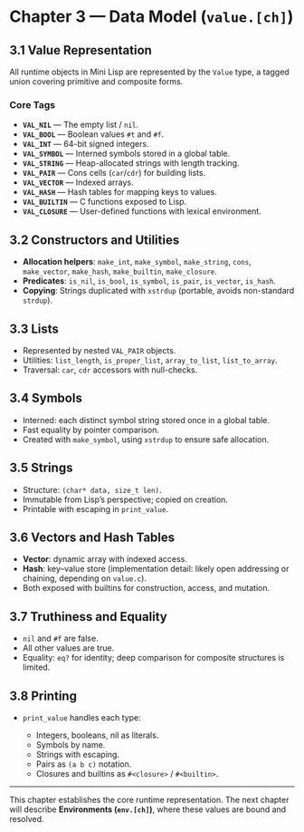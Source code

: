 # Chapter 3 — Data Model (`value.[ch]`)

## 3.1 Value Representation

All runtime objects in Mini Lisp are represented by the `Value` type, a tagged union covering primitive and composite forms.

### Core Tags

* **`VAL_NIL`** — The empty list / `nil`.
* **`VAL_BOOL`** — Boolean values `#t` and `#f`.
* **`VAL_INT`** — 64-bit signed integers.
* **`VAL_SYMBOL`** — Interned symbols stored in a global table.
* **`VAL_STRING`** — Heap-allocated strings with length tracking.
* **`VAL_PAIR`** — Cons cells (`car`/`cdr`) for building lists.
* **`VAL_VECTOR`** — Indexed arrays.
* **`VAL_HASH`** — Hash tables for mapping keys to values.
* **`VAL_BUILTIN`** — C functions exposed to Lisp.
* **`VAL_CLOSURE`** — User-defined functions with lexical environment.

## 3.2 Constructors and Utilities

* **Allocation helpers**: `make_int`, `make_symbol`, `make_string`, `cons`, `make_vector`, `make_hash`, `make_builtin`, `make_closure`.
* **Predicates**: `is_nil`, `is_bool`, `is_symbol`, `is_pair`, `is_vector`, `is_hash`.
* **Copying**: Strings duplicated with `xstrdup` (portable, avoids non-standard `strdup`).

## 3.3 Lists

* Represented by nested `VAL_PAIR` objects.
* Utilities: `list_length`, `is_proper_list`, `array_to_list`, `list_to_array`.
* Traversal: `car`, `cdr` accessors with null-checks.

## 3.4 Symbols

* Interned: each distinct symbol string stored once in a global table.
* Fast equality by pointer comparison.
* Created with `make_symbol`, using `xstrdup` to ensure safe allocation.

## 3.5 Strings

* Structure: `(char* data, size_t len)`.
* Immutable from Lisp’s perspective; copied on creation.
* Printable with escaping in `print_value`.

## 3.6 Vectors and Hash Tables

* **Vector**: dynamic array with indexed access.
* **Hash**: key–value store (implementation detail: likely open addressing or chaining, depending on `value.c`).
* Both exposed with builtins for construction, access, and mutation.

## 3.7 Truthiness and Equality

* `nil` and `#f` are false.
* All other values are true.
* Equality: `eq?` for identity; deep comparison for composite structures is limited.

## 3.8 Printing

* `print_value` handles each type:

  * Integers, booleans, nil as literals.
  * Symbols by name.
  * Strings with escaping.
  * Pairs as `(a b c)` notation.
  * Closures and builtins as `#<closure>` / `#<builtin>`.

---

This chapter establishes the core runtime representation. The next chapter will describe **Environments (`env.[ch]`)**, where these values are bound and resolved.
